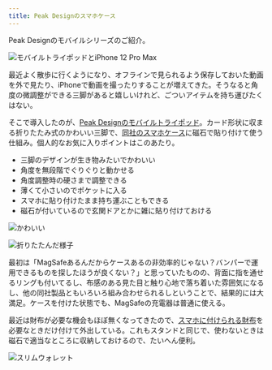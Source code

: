 ```yaml
---
title: Peak Designのスマホケース
---
```

Peak Designのモバイルシリーズのご紹介。

![](https://lh4.googleusercontent.com/9uBF97eN8SfZKkW_B_DwZKz7QVWmozKY_a_M6e01DTxVVkOUUb45pqiUJlJ6yZ0gdkTbE5Jd6Pz5civVoFsztvdFS8vbR3b753UGAKXoUVnSaBvBcHqGWbpIR13eaCJUI-J2ygyX_m91QPc4Bip82zBdDemUq5KUKUQyIKZOdxedhdIzVAodKZUw "モバイルトライポッドとiPhone 12 Pro Max")

最近よく散歩に行くようになり、オフラインで見られるよう保存しておいた動画を外で見たり、iPhoneで動画を撮ったりすることが増えてきた。そうなると角度の微調整ができる三脚があると嬉しいけれど、ごついアイテムを持ち運びたくはない。

そこで導入したのが、[Peak Designのモバイルトライポッド](https://www.amazon.co.jp/dp/B09FRZPLL3)。カード形状に収まる折りたたみ式のかわいい三脚で、[同社のスマホケース](https://www.amazon.co.jp/dp/B09FP3HP7Z?)に磁石で貼り付けて使う仕組み。個人的なお気に入りポイントはこのあたり。

*   三脚のデザインが生き物みたいでかわいい
*   角度を無段階でぐりぐりと動かせる
*   角度調整時の硬さまで調整できる
*   薄くて小さいのでポケットに入る
*   スマホに貼り付けたまま持ち運ぶこともできる
*   磁石が付いているので玄関ドアとかに雑に貼り付けておける

![](https://lh6.googleusercontent.com/Me7V6Dz0yH_2D5C9lVYEsGfOCdLqv-by00TOzZS-BsatXSwt9YU-zDtcQ1-zReNKTBo6TFvVjUNc_L5A29cz0rHZjEWOE-oiv-7SH6Ce6kRiyp93zZ22WdtMv6oZI8oHzk9sAa6oNhY15WPcL1MtGw_WWSEtN8ljT3hVSLikM5ecr-huDbq3JnBT "かわいい")

![](https://lh5.googleusercontent.com/yU0VBQKZr6IoRZjxukx84l7U5rMLNMZgnuKvUTuZeD8Mlqck4aztEJ2mC4IEyho0nol06yynm96fqnFZqmptZmng5FFYPKlX1PFH4sTvx_gDL3AKG9H1ugcgKyDSyCl_IIPcHkJ6_9_mFuSmxY-8s4BI9PSgKVZKw_WIclm5gvBz6A16f-FVrfnw "折りたたんだ様子")

最初は「MagSafeあるんだからケースあるの非効率的じゃない？バンパーで運用できるものを探したほうが良くない？」と思っていたものの、背面に指を通せるリングも付いてるし、布感のある見た目と触り心地で落ち着いた雰囲気になるし、他の同社製品ともいろいろ組み合わせられるしということで、結果的には大満足。ケースを付けた状態でも、MagSafeの充電器は普通に使える。

最近は財布が必要な機会もほぼ無くなってきたので、[スマホに付けられる財布](https://www.amazon.co.jp/dp/B09FSGW671)を必要なときだけ付けて外出している。これもスタンドと同じで、使わないときは磁石で適当なところに収納しておけるので、たいへん便利。

![](https://lh3.googleusercontent.com/CWOJlxnCRHVUKg8mclSXursIW8fy5L5i2wzxHxN1IL3sOu4MWaj2oFiRjETL6JdtTe_7oKV-ImiExrqVpO4DcS8tsI6NQObE1s-TZGNZZUKzDYSD8Pb0YWtt1qGuKmMZwzs8dCXYrOGO8d7VloKVsBqVFVqnc8TWyJIN7X-WyIMHYSdLDx7MguDk "スリムウォレット")
